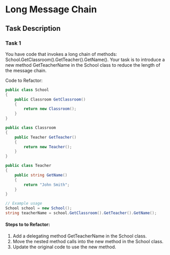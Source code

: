 # Long Message Chain

## Task Description

### Task 1

You have code that invokes a long chain of methods: School.GetClassroom().GetTeacher().GetName(). Your task is to introduce a new method GetTeacherName in the School class to reduce the length of the message chain.

Code to Refactor:

```csharp
public class School
{
    public Classroom GetClassroom()
    {
        return new Classroom();
    }
}

public class Classroom
{
    public Teacher GetTeacher()
    {
        return new Teacher();
    }
}

public class Teacher
{
    public string GetName()
    {
        return "John Smith";
    }
}

// Example usage
School school = new School();
string teacherName = school.GetClassroom().GetTeacher().GetName();

```

#### Steps to to Refactor:

1. Add a delegating method GetTeacherName in the School class.
2. Move the nested method calls into the new method in the School class.
3. Update the original code to use the new method.
